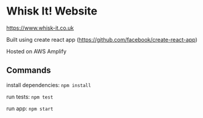 <h1>Whisk It! Website</h1>

https://www.whisk-it.co.uk

Built using create react app (https://github.com/facebook/create-react-app)

Hosted on AWS Amplify

<h2>Commands</h2>

install dependencies: ```npm install```

run tests: ```npm test```

run app: ```npm start```

